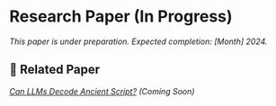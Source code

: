 # Research Paper (In Progress)
*This paper is under preparation. Expected completion: [Month] 2024.*  
## 📄 Related Paper  
[*Can LLMs Decode Ancient Script?*](paper/manuscript.md) *(Coming Soon)* 
